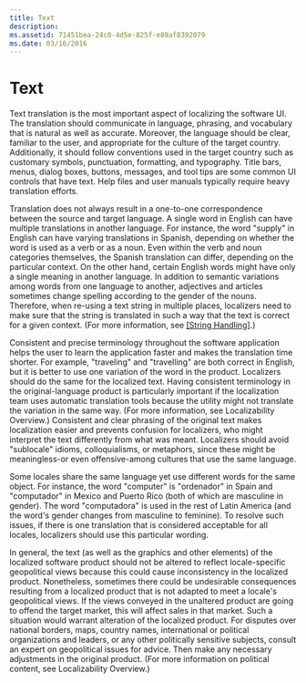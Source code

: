```yaml
---
title: Text
description: 
ms.assetid: 71451bea-24c0-4d5e-825f-e89af8392079
ms.date: 03/16/2016
---
```


# Text

Text translation is the most important aspect of localizing the software UI. The translation should communicate in language, phrasing, and vocabulary that is natural as well as accurate. Moreover, the language should be clear, familiar to the user, and appropriate for the culture of the target country. Additionally, it should follow conventions used in the target country such as customary symbols, punctuation, formatting, and typography. Title bars, menus, dialog boxes, buttons, messages, and tool tips are some common UI controls that have text. Help files and user manuals typically require heavy translation efforts.

Translation does not always result in a one-to-one correspondence between the source and target language. A single word in English can have multiple translations in another language. For instance, the word "supply" in English can have varying translations in Spanish, depending on whether the word is used as a verb or as a noun. Even within the verb and noun categories themselves, the Spanish translation can differ, depending on the particular context. On the other hand, certain English words might have only a single meaning in another language. In addition to semantic variations among words from one language to another, adjectives and articles sometimes change spelling according to the gender of the nouns. Therefore, when re-using a text string in multiple places, localizers need to make sure that the string is translated in such a way that the text is correct for a given context. (For more information, see [[String Handling]](https://msdn.microsoft.com/en-us/goglobal/bb688118 "String Handling").)

Consistent and precise terminology throughout the software application helps the user to learn the application faster and makes the translation time shorter. For example, "traveling" and "travelling" are both correct in English, but it is better to use one variation of the word in the product. Localizers should do the same for the localized text. Having consistent terminology in the original-language product is particularly important if the localization team uses automatic translation tools because the utility might not translate the variation in the same way. (For more information, see Localizability Overview.) Consistent and clear phrasing of the original text makes localization easier and prevents confusion for localizers, who might interpret the text differently from what was meant. Localizers should avoid "sublocale" idioms, colloquialisms, or metaphors, since these might be meaningless-or even offensive-among cultures that use the same language.

Some locales share the same language yet use different words for the same object. For instance, the word "computer" is "ordenador" in Spain and "computador" in Mexico and Puerto Rico (both of which are masculine in gender). The word "computadora" is used in the rest of Latin America (and the word's gender changes from masculine to feminine). To resolve such issues, if there is one translation that is considered acceptable for all locales, localizers should use this particular wording.

In general, the text (as well as the graphics and other elements) of the localized software product should not be altered to reflect locale-specific geopolitical views because this could cause inconsistency in the localized product. Nonetheless, sometimes there could be undesirable consequences resulting from a localized product that is not adapted to meet a locale's geopolitical views. If the views conveyed in the unaltered product are going to offend the target market, this will affect sales in that market. Such a situation would warrant alteration of the localized product. For disputes over national borders, maps, country names, international or political organizations and leaders, or any other politically sensitive subjects, consult an expert on geopolitical issues for advice. Then make any necessary adjustments in the original product. (For more information on political content, see Localizability Overview.)


